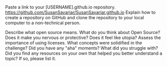 Paste a link to your [USERNAME].github.io repository.
https://github.com/SusanSavariar/SusanSavariar.github.io
Explain how to create a repository on GitHub and clone the repository to your local computer to a non-technical person.

Describe what open source means.
What do you think about Open Source? Does it make you nervous or protective? Does it feel like utopia?
Assess the importance of using licenses.
What concepts were solidified in the challenge? Did you have any "aha" moments? What did you struggle with?
Did you find any resources on your own that helped you better understand a topic? If so, please list it.